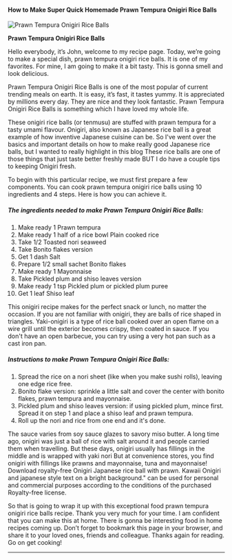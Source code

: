             

#### How to Make Super Quick Homemade Prawn Tempura Onigiri Rice Balls

![Prawn Tempura Onigiri Rice Balls](https://img-global.cpcdn.com/recipes/5386079449382912/751x532cq70/prawn-tempura-onigiri-rice-balls-recipe-main-photo.jpg)

**Prawn Tempura Onigiri Rice Balls**

Hello everybody, it’s John, welcome to my recipe page. Today, we’re going to make a special dish, prawn tempura onigiri rice balls. It is one of my favorites. For mine, I am going to make it a bit tasty. This is gonna smell and look delicious.

Prawn Tempura Onigiri Rice Balls is one of the most popular of current trending meals on earth. It is easy, it’s fast, it tastes yummy. It is appreciated by millions every day. They are nice and they look fantastic. Prawn Tempura Onigiri Rice Balls is something which I have loved my whole life.

These onigiri rice balls (or tenmusu) are stuffed with prawn tempura for a tasty umami flavour. Onigiri, also known as Japanese rice ball is a great example of how inventive Japanese cuisine can be. So I've went over the basics and important details on how to make really good Japanese rice balls, but I wanted to really highlight in this blog These rice balls are one of those things that just taste better freshly made BUT I do have a couple tips to keeping Onigiri fresh.

To begin with this particular recipe, we must first prepare a few components. You can cook prawn tempura onigiri rice balls using 10 ingredients and 4 steps. Here is how you can achieve it.

##### The ingredients needed to make Prawn Tempura Onigiri Rice Balls:

1.  Make ready 1 Prawn tempura
2.  Make ready 1 half of a rice bowl Plain cooked rice
3.  Take 1/2 Toasted nori seaweed
4.  Take Bonito flakes version
5.  Get 1 dash Salt
6.  Prepare 1/2 small sachet Bonito flakes
7.  Make ready 1 Mayonnaise
8.  Take Pickled plum and shiso leaves version
9.  Make ready 1 tsp Pickled plum or pickled plum puree
10.  Get 1 leaf Shiso leaf

This onigiri recipe makes for the perfect snack or lunch, no matter the occasion. If you are not familiar with onigiri, they are balls of rice shaped in triangles. Yaki-onigiri is a type of rice ball cooked over an open flame on a wire grill until the exterior becomes crispy, then coated in sauce. If you don't have an open barbecue, you can try using a very hot pan such as a cast iron pan.

##### Instructions to make Prawn Tempura Onigiri Rice Balls:

1.  Spread the rice on a nori sheet (like when you make sushi rolls), leaving one edge rice free.
2.  Bonito flake version: sprinkle a little salt and cover the center with bonito flakes, prawn tempura and mayonnaise.
3.  Pickled plum and shiso leaves version: if using pickled plum, mince first. Spread it on step 1 and place a shiso leaf and prawn tempura.
4.  Roll up the nori and rice from one end and it's done.

The sauce varies from soy sauce glazes to savory miso butter. A long time ago, onigiri was just a ball of rice with salt around it and people carried them when travelling. But these days, onigiri usually has fillings in the middle and is wrapped with yaki nori But at convenience stores, you find onigiri with fillings like prawns and mayonnaise, tuna and mayonnaise! Download royalty-free Onigiri Japanese rice ball with prawn. Kawaii Onigiri and japanese style text on a bright background." can be used for personal and commercial purposes according to the conditions of the purchased Royalty-free license.

So that is going to wrap it up with this exceptional food prawn tempura onigiri rice balls recipe. Thank you very much for your time. I am confident that you can make this at home. There is gonna be interesting food in home recipes coming up. Don’t forget to bookmark this page in your browser, and share it to your loved ones, friends and colleague. Thanks again for reading. Go on get cooking!

* * *